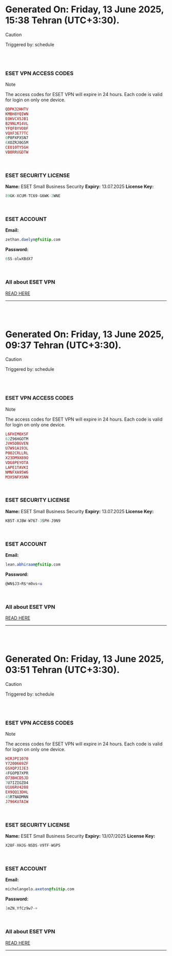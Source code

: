 # Generated On: Friday, 13 June 2025, 15:38 Tehran (UTC+3:30).

> [!CAUTION]
> Triggered by: schedule

<br><br>

### ESET VPN ACCESS CODES

> [!NOTE]
> The access codes for ESET VPN will expire in 24 hours.
> Each code is valid for login on only one device.

```ruby
QDPK32HHTV
KMBH8YQIWN
EOHVCX5JB1
B29NLM14VL
YFQF8YVO8F
VQXF3E77TC
0P8PXPXSN7
6XOZRJ0G5M
CEO10TY5GH
VB0RRVGDTW
```

<br>

### ESET SECURITY LICENSE

**Name:** ESET Small Business Security
**Expiry:** 13.07.2025
**License Key:**

```POV-Ray SDL
89GK-XCUM-TC69-G6WK-2WNE
```

<br>

### ESET ACCOUNT

**Email:**

```CSS
zethan.daelyn@fsitip.com
```

**Password:**

```POV-Ray SDL
6SS-olwXBdX7
```

<br>

### All about ESET VPN

[READ HERE](https://t.me/F_NiREvil/2113)

---

<br><br>

# Generated On: Friday, 13 June 2025, 09:37 Tehran (UTC+3:30).

> [!CAUTION]
> Triggered by: schedule

<br><br>

### ESET VPN ACCESS CODES

> [!NOTE]
> The access codes for ESET VPN will expire in 24 hours.
> Each code is valid for login on only one device.

```ruby
L6FHIMOXSF
62Z96HGOTM
JVH5DBGVEN
U7W91A193L
P0O2CRLLRL
X23DM9X89O
VDG8PEYOTA
LAPE1TAVKI
NMNFXA95W6
M3X5NFXSNN
```

<br>

### ESET SECURITY LICENSE

**Name:** ESET Small Business Security
**Expiry:** 13.07.2025
**License Key:**

```POV-Ray SDL
KB5T-XJBW-W767-3SPH-J9N9
```

<br>

### ESET ACCOUNT

**Email:**

```CSS
lean.abhiraam@fsitip.com
```

**Password:**

```POV-Ray SDL
@WN$J3>R$*m0vs<u
```

<br>

### All about ESET VPN

[READ HERE](https://t.me/F_NiREvil/2113)

---

<br><br>

# Generated On: Friday, 13 June 2025, 03:51 Tehran (UTC+3:30).

> [!CAUTION]
> Triggered by: schedule

<br><br>

### ESET VPN ACCESS CODES

> [!NOTE]
> The access codes for ESET VPN will expire in 24 hours.
> Each code is valid for login on only one device.

```ruby
HIRJPI1070
Y7200669ZF
GSXQPJIJE3
4FGOPB7XPR
O73BHCD5JD
7U7IZIGZO4
U1U6RV4208
EX9QQ13DHL
45RTNADMNN
J796KU7AIW
```

<br>

### ESET SECURITY LICENSE

**Name:** ESET Small Business Security
**Expiry:** 13/07/2025
**License Key:**

```POV-Ray SDL
X28F-XHJG-NSDS-V9TF-WGP5
```

<br>

### ESET ACCOUNT

**Email:**

```CSS
michelangelo.axeton@fsitip.com
```

**Password:**

```POV-Ray SDL
]mZN,YfCz9w7-+
```

<br>

### All about ESET VPN

[READ HERE](https://t.me/F_NiREvil/2113)

---

<br><br>

